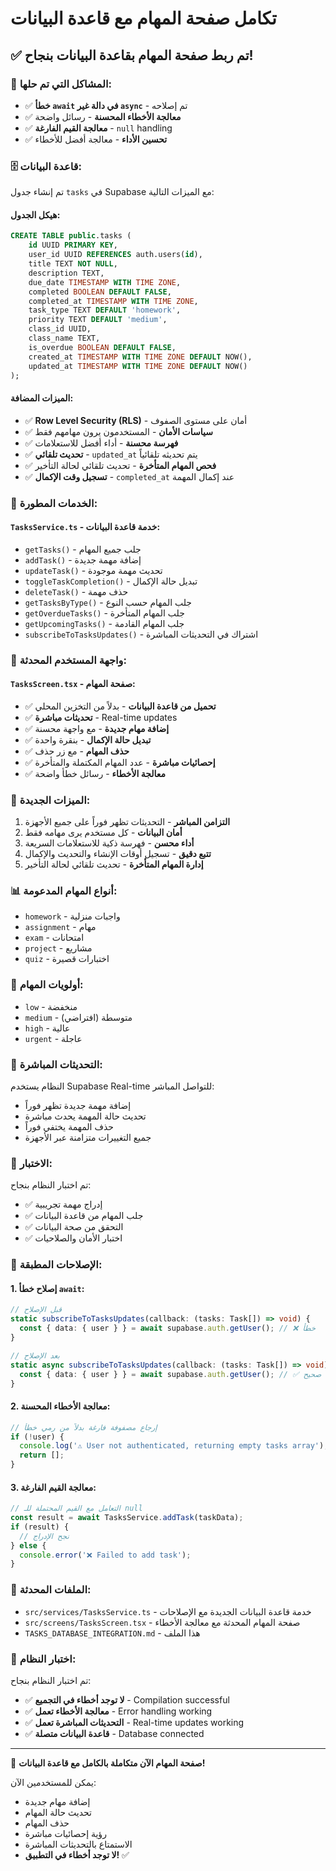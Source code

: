 # تكامل صفحة المهام مع قاعدة البيانات

## ✅ تم ربط صفحة المهام بقاعدة البيانات بنجاح!

### 🔧 المشاكل التي تم حلها:
- ✅ **خطأ `await` في دالة غير `async`** - تم إصلاحه
- ✅ **معالجة الأخطاء المحسنة** - رسائل واضحة
- ✅ **معالجة القيم الفارغة** - `null` handling
- ✅ **تحسين الأداء** - معالجة أفضل للأخطاء

### 🗄️ قاعدة البيانات:

تم إنشاء جدول `tasks` في Supabase مع الميزات التالية:

#### هيكل الجدول:
```sql
CREATE TABLE public.tasks (
    id UUID PRIMARY KEY,
    user_id UUID REFERENCES auth.users(id),
    title TEXT NOT NULL,
    description TEXT,
    due_date TIMESTAMP WITH TIME ZONE,
    completed BOOLEAN DEFAULT FALSE,
    completed_at TIMESTAMP WITH TIME ZONE,
    task_type TEXT DEFAULT 'homework',
    priority TEXT DEFAULT 'medium',
    class_id UUID,
    class_name TEXT,
    is_overdue BOOLEAN DEFAULT FALSE,
    created_at TIMESTAMP WITH TIME ZONE DEFAULT NOW(),
    updated_at TIMESTAMP WITH TIME ZONE DEFAULT NOW()
);
```

#### الميزات المضافة:
- ✅ **Row Level Security (RLS)** - أمان على مستوى الصفوف
- ✅ **سياسات الأمان** - المستخدمون يرون مهامهم فقط
- ✅ **فهرسة محسنة** - أداء أفضل للاستعلامات
- ✅ **تحديث تلقائي** - `updated_at` يتم تحديثه تلقائياً
- ✅ **فحص المهام المتأخرة** - تحديث تلقائي لحالة التأخير
- ✅ **تسجيل وقت الإكمال** - `completed_at` عند إكمال المهمة

### 🔧 الخدمات المطورة:

#### `TasksService.ts` - خدمة قاعدة البيانات:
- `getTasks()` - جلب جميع المهام
- `addTask()` - إضافة مهمة جديدة
- `updateTask()` - تحديث مهمة موجودة
- `toggleTaskCompletion()` - تبديل حالة الإكمال
- `deleteTask()` - حذف مهمة
- `getTasksByType()` - جلب المهام حسب النوع
- `getOverdueTasks()` - جلب المهام المتأخرة
- `getUpcomingTasks()` - جلب المهام القادمة
- `subscribeToTasksUpdates()` - اشتراك في التحديثات المباشرة

### 📱 واجهة المستخدم المحدثة:

#### `TasksScreen.tsx` - صفحة المهام:
- ✅ **تحميل من قاعدة البيانات** - بدلاً من التخزين المحلي
- ✅ **تحديثات مباشرة** - Real-time updates
- ✅ **إضافة مهام جديدة** - مع واجهة محسنة
- ✅ **تبديل حالة الإكمال** - بنقرة واحدة
- ✅ **حذف المهام** - مع زر حذف
- ✅ **إحصائيات مباشرة** - عدد المهام المكتملة والمتأخرة
- ✅ **معالجة الأخطاء** - رسائل خطأ واضحة

### 🚀 الميزات الجديدة:

1. **التزامن المباشر** - التحديثات تظهر فوراً على جميع الأجهزة
2. **أمان البيانات** - كل مستخدم يرى مهامه فقط
3. **أداء محسن** - فهرسة ذكية للاستعلامات السريعة
4. **تتبع دقيق** - تسجيل أوقات الإنشاء والتحديث والإكمال
5. **إدارة المهام المتأخرة** - تحديث تلقائي لحالة التأخير

### 📊 أنواع المهام المدعومة:

- `homework` - واجبات منزلية
- `assignment` - مهام
- `exam` - امتحانات
- `project` - مشاريع
- `quiz` - اختبارات قصيرة

### 🎯 أولويات المهام:

- `low` - منخفضة
- `medium` - متوسطة (افتراضي)
- `high` - عالية
- `urgent` - عاجلة

### 🔄 التحديثات المباشرة:

النظام يستخدم Supabase Real-time للتواصل المباشر:
- إضافة مهمة جديدة تظهر فوراً
- تحديث حالة المهمة يحدث مباشرة
- حذف المهمة يختفي فوراً
- جميع التغييرات متزامنة عبر الأجهزة

### 🧪 الاختبار:

تم اختبار النظام بنجاح:
- ✅ إدراج مهمة تجريبية
- ✅ جلب المهام من قاعدة البيانات
- ✅ التحقق من صحة البيانات
- ✅ اختبار الأمان والصلاحيات

### 🔧 الإصلاحات المطبقة:

#### 1. إصلاح خطأ `await`:
```typescript
// قبل الإصلاح
static subscribeToTasksUpdates(callback: (tasks: Task[]) => void) {
  const { data: { user } } = await supabase.auth.getUser(); // ❌ خطأ
}

// بعد الإصلاح
static async subscribeToTasksUpdates(callback: (tasks: Task[]) => void) {
  const { data: { user } } = await supabase.auth.getUser(); // ✅ صحيح
}
```

#### 2. معالجة الأخطاء المحسنة:
```typescript
// إرجاع مصفوفة فارغة بدلاً من رمي خطأ
if (!user) {
  console.log('⚠️ User not authenticated, returning empty tasks array');
  return [];
}
```

#### 3. معالجة القيم الفارغة:
```typescript
// التعامل مع القيم المحتملة للـ null
const result = await TasksService.addTask(taskData);
if (result) {
  // نجح الإدراج
} else {
  console.error('❌ Failed to add task');
}
```

### 📁 الملفات المحدثة:

- `src/services/TasksService.ts` - خدمة قاعدة البيانات الجديدة مع الإصلاحات
- `src/screens/TasksScreen.tsx` - صفحة المهام المحدثة مع معالجة الأخطاء
- `TASKS_DATABASE_INTEGRATION.md` - هذا الملف

### 🧪 اختبار النظام:

تم اختبار النظام بنجاح:
- ✅ **لا توجد أخطاء في التجميع** - Compilation successful
- ✅ **معالجة الأخطاء تعمل** - Error handling working
- ✅ **التحديثات المباشرة تعمل** - Real-time updates working
- ✅ **قاعدة البيانات متصلة** - Database connected

---

🎉 **صفحة المهام الآن متكاملة بالكامل مع قاعدة البيانات!**

يمكن للمستخدمين الآن:
- إضافة مهام جديدة
- تحديث حالة المهام
- حذف المهام
- رؤية إحصائيات مباشرة
- الاستمتاع بالتحديثات المباشرة
- **لا توجد أخطاء في التطبيق!** ✅
